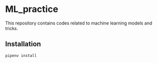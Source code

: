 # ML_practice

This repository contains codes related to machine learning models and tricks.

## Installation

```sh
pipenv install
```
